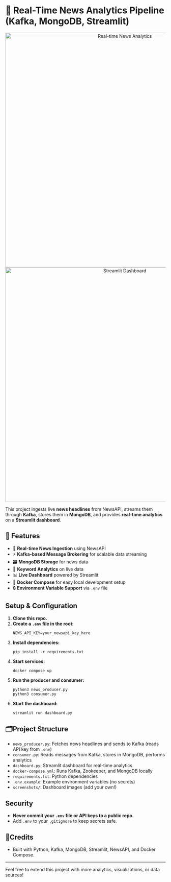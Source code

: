 # 📰 **Real-Time News Analytics Pipeline** (Kafka, MongoDB, Streamlit)

<div align="center">
  <img width="735" alt="Real-time News Analytics" src="https://github.com/user-attachments/assets/5c7c4d16-5001-4005-905d-808db10124fb" />
</div>

<div align="center">
  <img width="735" alt="Streamlit Dashboard" src="https://github.com/user-attachments/assets/f415111e-4e2b-4d35-b15c-1b6770b7852d" />
</div>

This project ingests live **news headlines** from NewsAPI, streams them through **Kafka**, stores them in **MongoDB**, and provides **real-time analytics** on a **Streamlit dashboard**.

## 🚀 **Features**
- 🚨 **Real-time News Ingestion** using NewsAPI
- ⚡ **Kafka-based Message Brokering** for scalable data streaming
- 🗃️ **MongoDB Storage** for news data
- 🔑 **Keyword Analytics** on live data
- 📊 **Live Dashboard** powered by Streamlit
- 🐳 **Docker Compose** for easy local development setup
- 🔒 **Environment Variable Support** via `.env` file

## Setup & Configuration

1. **Clone this repo.**
2. **Create a `.env` file in the root:**
   ```
   NEWS_API_KEY=your_newsapi_key_here
   ```
3. **Install dependencies:**
   ```
   pip install -r requirements.txt
   ```
4. **Start services:**
   ```
   docker compose up
   ```
5. **Run the producer and consumer:**
   ```
   python3 news_producer.py
   python3 consumer.py
   ```
6. **Start the dashboard:**
   ```
   streamlit run dashboard.py
   ```

## 🗂️Project Structure
- `news_producer.py`: Fetches news headlines and sends to Kafka (reads API key from `.env`)
- `consumer.py`: Reads messages from Kafka, stores in MongoDB, performs analytics
- `dashboard.py`: Streamlit dashboard for real-time analytics
- `docker-compose.yml`: Runs Kafka, Zookeeper, and MongoDB locally
- `requirements.txt`: Python dependencies
- `.env.example`: Example environment variables (no secrets)
- `screenshots/`: Dashboard images (add your own!)

## Security
- **Never commit your `.env` file or API keys to a public repo.**
- Add `.env` to your `.gitignore` to keep secrets safe.

## 🌟Credits
- Built with Python, Kafka, MongoDB, Streamlit, NewsAPI, and Docker Compose.

---

Feel free to extend this project with more analytics, visualizations, or data sources!
